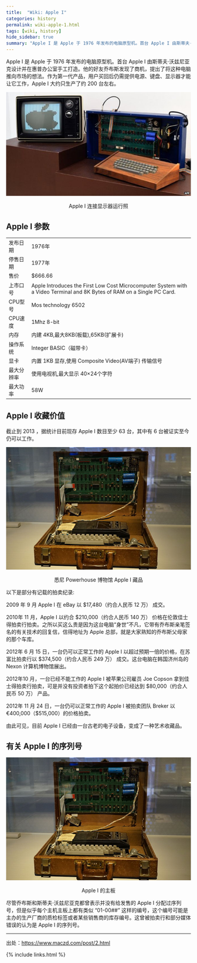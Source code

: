 ```yaml
---
title:  "Wiki: Apple I"
categories: history
permalink: wiki-apple-1.html
tags: [wiki, history]
hide_sidebar: true
summary: "Apple I 是 Apple 于 1976 年发布的电脑原型机。首台 Apple I 由斯蒂夫·沃兹尼亚克设计并在惠普办公室手工打造。他的好友乔布斯发现了商机，提出了将这种电脑推向市场的想法。Apple I 大约只生产了约 200 台左右。"
---
```


Apple I 是 Apple 于 1976 年发布的电脑原型机。首台 Apple I 由斯蒂夫·沃兹尼亚克设计并在惠普办公室手工打造。他的好友乔布斯发现了商机，提出了将这种电脑推向市场的想法。作为第一代产品，用户买回后仍需提供电源、键盘、显示器才能让它工作，Apple I 大约只生产了约 200 台左右。

<div align="center">
    <img src="../images/dnbwg/wiki_apple_1_01.jpg" alt="Apple I 连接显示器运行照"/>
    <p>Apple I 连接显示器运行照</p>
</div>

## Apple I 参数

|           |           |
|-----------|-----------|
| 发布日期   | 1976年 |
| 停售日期   | 1977年 |
| 售价       | $666.66 |
| 上市口号   | Apple Introduces the First Low Cost Microcomputer System with a Video Terminal and 8K Bytes of RAM on a Single PC Card.  |
| CPU型号    | Mos technology 6502 |
| CPU速度    | 1Mhz 8-bit |
| 内存       | 内建 4KB,最大8KB(板载),65KB(扩展卡) |
| 操作系统   | Integer BASIC（磁带卡） |
| 显卡       | 内置 1KB 显存,使用 Composite Video(AV端子) 传输信号 |
| 最大分辨率 | 使用电视机,最大显示 40×24个字符 |
| 最大功率   | 58W |

## Apple I 收藏价值

截止到 2013 ，据统计目前现存 Apple I 数目至少 63 台，其中有 6 台被证实至今仍可以工作。

<div align="center">
    <img src="../images/dnbwg/wiki_apple_1_02.jpg" alt="悉尼 Powerhouse 博物馆 Apple I 藏品"/>
    <p>悉尼 Powerhouse 博物馆 Apple I 藏品</p>
</div>

以下是部分有记载的拍卖纪录:

2009 年 9 月 Apple I 在 eBay 以 $17,480（约合人民币 12 万） 成交。

2010年 11 月，Apple I 以约合 $210,000（约合人民币 140 万） 价格在伦敦佳士得拍卖行拍卖。之所以买这么贵是因为这台电脑“身世”不凡，它带有乔布斯亲笔签名的有关技术的回复信，信得地址为 Apple 总部，就是大家熟知的乔布斯父母家的那个车库。

2012年 6 月 15 日，一台仍可以正常工作的 Apple I 以超过预期一倍的价格，在苏富比拍卖行以 $374,500（约合人民币 249 万） 成交。这台电脑在韩国济州岛的 Nexon 计算机博物馆展出。

2012年10 月，一台已经不能工作的 Apple I 被苹果公司雇员 Joe Copson 拿到佳士得拍卖行拍卖，可是并没有投资者拍下这个起拍价已经达到 $80,000（约合人民币 50 万） 产品。

2012年 11 月 24 日，一台仍可以正常工作的 Apple I 被拍卖团队 Breker 以 €400,000（$515,000）的价格拍卖。

由此可见，目前 Apple I 已经由一台古老的电子设备，变成了一种艺术收藏品。

## 有关 Apple I 的序列号

<div align="center">
    <img src="../images/dnbwg/wiki_apple_1_02.jpg" alt="Apple I 的主板"/>
    <p>Apple I 的主板</p>
</div>

尽管乔布斯和斯蒂夫·沃兹尼亚克都曾表示并没有给发售的 Apple I 分配过序列号，但是似乎每个主机主板上都有类似 “01-00##” 这样的编号，这个编号可能是主办的生产厂商的质检标签或者某些销售商的库存编号。这曾被拍卖行和部分媒体错误的认为是 Apple I 的序列号。

---------

出处：https://www.maczd.com/post/2.html

{% include links.html %}
